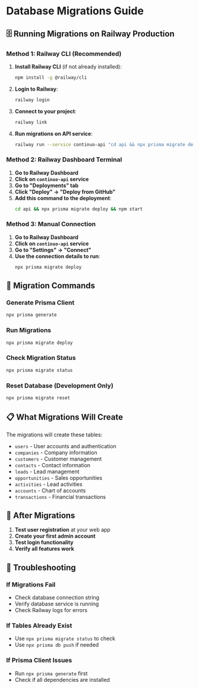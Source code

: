# Database Migrations Guide

## 🗄️ **Running Migrations on Railway Production**

### **Method 1: Railway CLI (Recommended)**

1. **Install Railway CLI** (if not already installed):
   ```bash
   npm install -g @railway/cli
   ```

2. **Login to Railway**:
   ```bash
   railway login
   ```

3. **Connect to your project**:
   ```bash
   railway link
   ```

4. **Run migrations on API service**:
   ```bash
   railway run --service continuo-api "cd api && npx prisma migrate deploy"
   ```

### **Method 2: Railway Dashboard Terminal**

1. **Go to Railway Dashboard**
2. **Click on `continuo-api` service**
3. **Go to "Deployments" tab**
4. **Click "Deploy" → "Deploy from GitHub"**
5. **Add this command to the deployment**:
   ```bash
   cd api && npx prisma migrate deploy && npm start
   ```

### **Method 3: Manual Connection**

1. **Go to Railway Dashboard**
2. **Click on `continuo-api` service**
3. **Go to "Settings" → "Connect"**
4. **Use the connection details to run**:
   ```bash
   npx prisma migrate deploy
   ```

## 🔧 **Migration Commands**

### **Generate Prisma Client**
```bash
npx prisma generate
```

### **Run Migrations**
```bash
npx prisma migrate deploy
```

### **Check Migration Status**
```bash
npx prisma migrate status
```

### **Reset Database (Development Only)**
```bash
npx prisma migrate reset
```

## 📋 **What Migrations Will Create**

The migrations will create these tables:
- `users` - User accounts and authentication
- `companies` - Company information
- `customers` - Customer management
- `contacts` - Contact information
- `leads` - Lead management
- `opportunities` - Sales opportunities
- `activities` - Lead activities
- `accounts` - Chart of accounts
- `transactions` - Financial transactions

## 🎯 **After Migrations**

1. **Test user registration** at your web app
2. **Create your first admin account**
3. **Test login functionality**
4. **Verify all features work**

## 🚨 **Troubleshooting**

### **If Migrations Fail**
- Check database connection string
- Verify database service is running
- Check Railway logs for errors

### **If Tables Already Exist**
- Use `npx prisma migrate status` to check
- Use `npx prisma db push` if needed

### **If Prisma Client Issues**
- Run `npx prisma generate` first
- Check if all dependencies are installed 